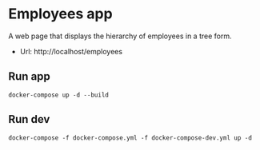 # Employees app
A web page that displays the hierarchy of employees in a tree form.

* Url: http://localhost/employees

## Run app
`docker-compose up -d --build`

## Run dev
`docker-compose -f docker-compose.yml -f docker-compose-dev.yml up -d`


